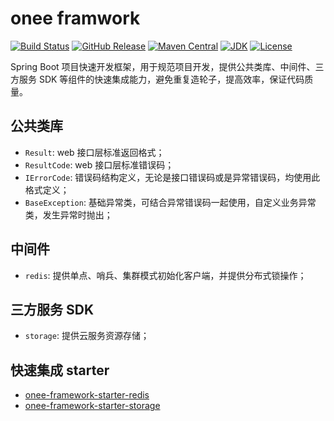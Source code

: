 # onee framwork

[![Build Status](https://travis-ci.com/onee-io/onee-framework.svg?branch=master)](https://travis-ci.com/onee-io/onee-framework)
[![GitHub Release](https://img.shields.io/github/release/onee-io/onee-framework.svg)](https://github.com/onee-io/onee-framework/releases)
[![Maven Central](https://img.shields.io/maven-central/v/io.onee/onee-framework.svg)](https://search.maven.org/search?q=g:%22io.onee%22)
[![JDK](https://img.shields.io/badge/JDK-8+-green.svg)](https://www.oracle.com/technetwork/java/javase/downloads/index.html)
[![License](https://img.shields.io/:license-MulanPSL2-blue.svg)](https://license.coscl.org.cn/MulanPSL2/)

Spring Boot 项目快速开发框架，用于规范项目开发，提供公共类库、中间件、三方服务 SDK 等组件的快速集成能力，避免重复造轮子，提高效率，保证代码质量。

## 公共类库

- `Result`: web 接口层标准返回格式；
- `ResultCode`: web 接口层标准错误码；
- `IErrorCode`: 错误码结构定义，无论是接口错误码或是异常错误码，均使用此格式定义；
- `BaseException`: 基础异常类，可结合异常错误码一起使用，自定义业务异常类，发生异常时抛出；

## 中间件

- `redis`: 提供单点、哨兵、集群模式初始化客户端，并提供分布式锁操作；

## 三方服务 SDK

- `storage`: 提供云服务资源存储；

## 快速集成 starter

- [onee-framework-starter-redis](./docs/starter-redis.md)
- [onee-framework-starter-storage](./docs/starter-storage.md)
